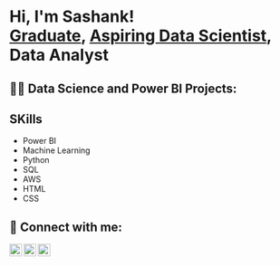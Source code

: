 <h1>Hi, I'm Sashank! <br/><a href="https://github.com/Asura-sb">Graduate</a>, <a href="https://www.linkedin.com/in/joshmadakor/">Aspiring Data Scientist</a>, <a>Data Analyst</a></h1>

<h2>👨‍💻 Data Science and Power BI Projects:</h2>




<h2> SKills </h2>

- Power BI
- Machine Learning
- Python
- SQL
- AWS
- HTML
- CSS

<h2> 🤳 Connect with me:</h2>

[<img align="left" alt="JoshMadakor | Twitter" width="22px" src="https://cdn.jsdelivr.net/npm/simple-icons@v3/icons/twitter.svg" />][twitter]
[<img align="left" alt="JoshMadakor | LinkedIn" width="22px" src="https://cdn.jsdelivr.net/npm/simple-icons@v3/icons/linkedin.svg" />][linkedin]
[<img align="left" alt="JoshMadakor | Instagram" width="22px" src="https://cdn.jsdelivr.net/npm/simple-icons@v3/icons/instagram.svg" />][instagram]

[twitter]: https://twitter.com/sbommadevara97
[instagram]: https://www.instagram.com/sashankbommadevara/
[linkedin]: https://linkedin.com/in/sbommadevara

<!--
**joshmadakor1/joshmadakor1** is a ✨ _special_ ✨ repository because its `README.md` (this file) appears on your GitHub profile.

Here are some ideas to get you started:

- 🔭 I’m currently working on ...
- 🌱 I’m currently learning ...
- 👯 I’m looking to collaborate on ...
- 🤔 I’m looking for help with ...
- 💬 Ask me about ...
- 📫 How to reach me: ...
- 😄 Pronouns: ...
- ⚡ Fun fact: ...
-->
